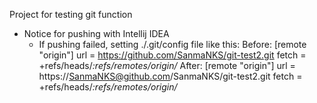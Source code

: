 Project for testing git function

- Notice for pushing with Intellij IDEA
    + If pushing failed, setting ./.git/config file like this:
    Before:
        [remote "origin"]
            url = https://github.com/SanmaNKS/git-test2.git
            fetch = +refs/heads/*:refs/remotes/origin/*
    After:
        [remote "origin"]
            url = https://SanmaNKS@github.com/SanmaNKS/git-test2.git
            fetch = +refs/heads/*:refs/remotes/origin/*